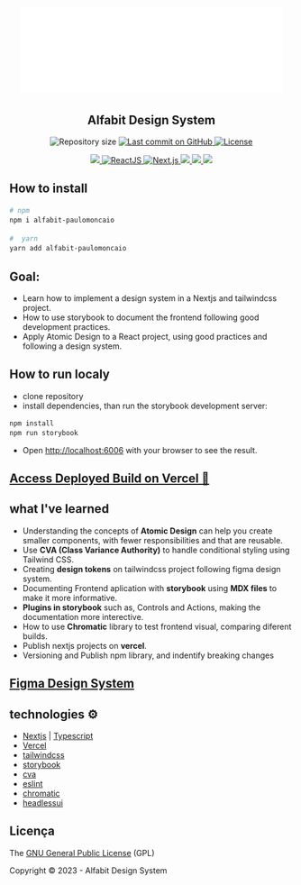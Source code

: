 <h1 align="center">
  <img alt="Alfabit Design System" title="#alfabit-ds" src="public/logo-alfabit-branco.png" height="150" />
</h1>

<p align="center">
   <h2 align="center">
    Alfabit Design System
    </h2>
</p>

<p align="center">
 <img alt="Repository size" src="https://img.shields.io/github/repo-size/Paulo-Moncaio/tailwindcss-design-system?color=4e5acf">

  <a aria-label="Last Commit" href="https://github.com/NeiltonSeguins/alfabit-design-system-project/commits/main">
  <img alt="Last commit on GitHub" src="https://img.shields.io/github/last-commit/Paulo-Moncaio/tailwindcss-design-system?color=4e5acf">
  <img alt="License" src="https://img.shields.io/badge/license-GPL-4e5acf">
  </a>
</p>
<p align="center">
  <a target="_blank" href="https://www.typescriptlang.org">
    <img src="https://img.shields.io/static/v1?color=blue&label=Typescript&message=TS&?style=plastic&logo=Typescript">
  </a>
  <a target="_blank" href="https://reactjs.org/">
    <img alt="ReactJS" src="https://img.shields.io/static/v1?color=blue&label=React&message=JS&?style=plastic&logo=React">
  </a>
  <a target="_blank" href="https://nextjs.org/">
    <img alt="Next.js" src="https://img.shields.io/static/v1?color=blue&label=Next&message=JS&?style=plastic&logo=Next.js">
  </a>
  <a target="_blank" href="https://storybook.js.org/docs/react/get-started/introduction">
    <img src="https://img.shields.io/static/v1?color=red&label=Storybook&message=SB&?style=plastic&logo=Storybook">
  </a>
  <a target="_blank" href="https://tailwindcss.com/">
    <img src="https://img.shields.io/static/v1?color=blue&label=Tailwind&message=CSS&?style=plastic&logo=TailwindCSS">
  </a>
  <a target="_blank" href="https://www.figma.com/file/h86gUvqUXTKwgr6tVYinLT/React%3A-Design-System-com-Tailwind?type=design&node-id=0-1&mode=design&t=5z4zzSkn8JrQivYO-0">
    <img src="https://img.shields.io/static/v1?color=red&label=Figma&message=  &?style=plastic&logo=Figma">
  </a>
</p>

## How to install
```bash
# npm
npm i alfabit-paulomoncaio

#  yarn
yarn add alfabit-paulomoncaio
```

## Goal:
- Learn how to implement a design system in a Nextjs and tailwindcss project.
- How to use storybook to document the frontend following good development practices.
- Apply Atomic Design to a React project, using good practices and following a design system.

## How to run localy
- clone repository
- install dependencies, than run the storybook development server:
```bash
npm install
npm run storybook
```
- Open [http://localhost:6006](http://localhost:6006) with your browser to see the result.

## [Access Deployed Build on Vercel 🚀](https://tailwindcss-design-system.vercel.app/)

## what I've learned
- Understanding the concepts of **Atomic Design** can help you create smaller components, with fewer responsibilities and that are reusable.
- Use **CVA (Class Variance Authority)** to handle conditional styling using Tailwind CSS.
- Creating **design tokens** on tailwindcss project following figma design system.
- Documenting Frontend aplication with **storybook** using **MDX files** to make it more informative.
- **Plugins in storybook** such as, Controls and Actions, making the documentation more interective.
- How to use **Chromatic** library to test frontend visual, comparing diferent builds.
- Publish nextjs projects on **vercel**.
- Versioning and Publish npm library, and indentify breaking changes

## [Figma Design System](https://www.figma.com/file/h86gUvqUXTKwgr6tVYinLT/React%3A-Design-System-com-Tailwind?type=design&node-id=0-1&mode=design&t=5z4zzSkn8JrQivYO-0)

## technologies ⚙️
- [Nextjs](https://nextjs.org) | [Typescript](https://www.typescriptlang.org)
- [Vercel](https://vercel.com)
- [tailwindcss](https://tailwindcss.com)
- [storybook](https://storybook.js.org)
- [cva](https://cva.style/docs)
- [eslint](https://eslint.org)
- [chromatic](https://www.chromatic.com)
- [headlessui](https://headlessui.com)

## Licença
The [GNU General Public License](https://www.gnu.org/licenses/gpl-3.0.html) (GPL)

Copyright :copyright: 2023 - Alfabit Design System
